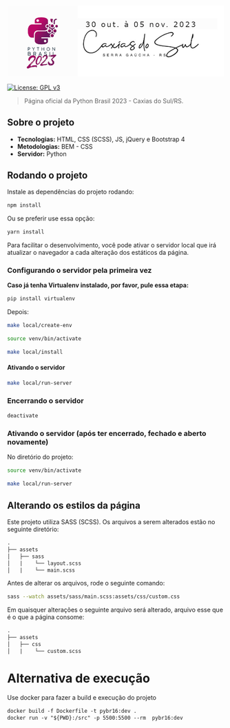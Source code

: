 ![Logo Python Brasil 2020 - Caxias do Sul/RS](docs/images/logo-python-brasil-2023.jpg)

[![License: GPL v3](https://img.shields.io/badge/License-GPLv3-blue.svg)](https://www.gnu.org/licenses/gpl-3.0)

> Página oficial da Python Brasil 2023 - Caxias do Sul/RS.

## Sobre o projeto

* **Tecnologias:** HTML, CSS (SCSS), JS, jQuery e Bootstrap 4
* **Metodologias:** BEM - CSS
* **Servidor:** Python

## Rodando o projeto

Instale as dependências do projeto rodando:

```sh
npm install
```

Ou se preferir use essa opção:

```sh
yarn install
```

Para facilitar o desenvolvimento, você pode ativar o servidor local que irá atualizar o navegador a cada alteração dos estáticos da página.

### Configurando o servidor pela primeira vez

**Caso já tenha Virtualenv instalado, por favor, pule essa etapa:**

```sh
pip install virtualenv
```

Depois:

```sh
make local/create-env
```

```sh
source venv/bin/activate
```

```sh
make local/install
```

#### Ativando o servidor

```sh
make local/run-server
```

### Encerrando o servidor

```sh
deactivate
```

### Ativando o servidor (após ter encerrado, fechado e aberto novamente)

No diretório do projeto:

```sh
source venv/bin/activate
```

```sh
make local/run-server
```

## Alterando os estilos da página

Este projeto utiliza SASS (SCSS). Os arquivos a serem alterados estão no seguinte diretório:

```
.
├── assets
│   ├── sass
│   |    └── layout.scss
│   |    └── main.scss
```

Antes de alterar os arquivos, rode o seguinte comando:

```sh
sass --watch assets/sass/main.scss:assets/css/custom.css
```

Em quaisquer alterações o seguinte arquivo será alterado, arquivo esse que é o que a página consome:

```
.
├── assets
│   ├── css
│   |    └── custom.scss
```

# Alternativa de execução

Use docker para fazer a build e execução do projeto

```
docker build -f Dockerfile -t pybr16:dev .
docker run -v "${PWD}:/src" -p 5500:5500 --rm  pybr16:dev
```
